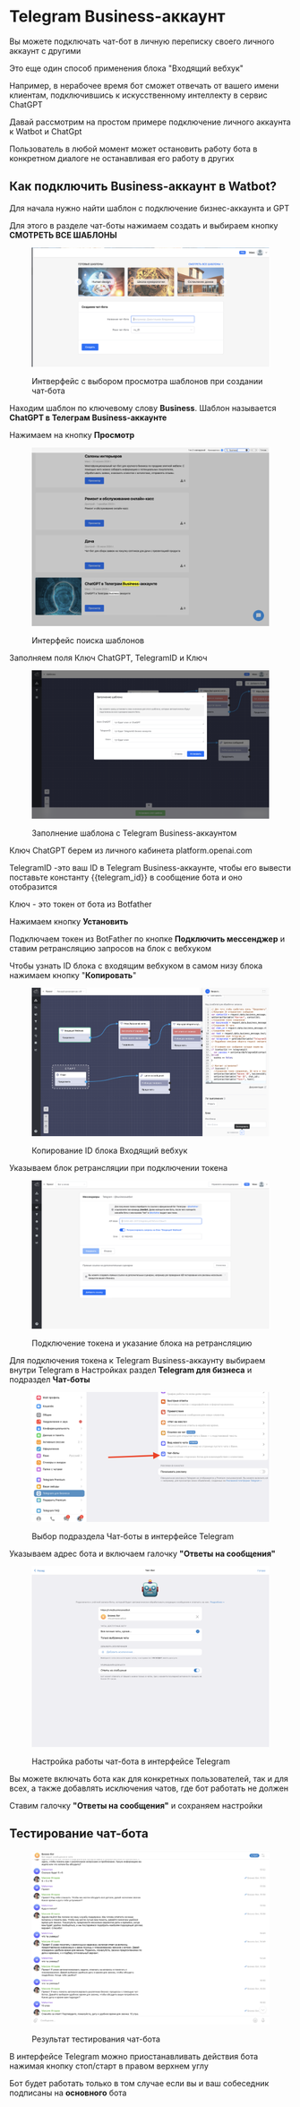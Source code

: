 # Telegram Business-аккаунт

Вы можете подключать чат-бот в личную переписку своего личного аккаунт с другими

Это еще один способ применения блока "Входящий вебхук"

Например, в нерабочее время бот сможет отвечать от вашего имени клиентам, подключившись к искусственному интеллекту в сервис ChatGPT

Давай рассмотрим на простом примере подключение личного аккаунта к Watbot и ChatGpt

Пользователь в любой момент может остановить работу бота в конкретном диалоге не останавливая его работу в других



## Как подключить Business-аккаунт в Watbot?

Для начала нужно найти шаблон с подключение бизнес-аккаунта и GPT

Для этого в разделе чат-боты нажимаем создать и выбираем кнопку **СМОТРЕТЬ ВСЕ ШАБЛОНЫ**

<figure><img src="../../.gitbook/assets/Снимок экрана 2024-07-16 в 16.29.06.png" alt=""><figcaption><p>Интверфейс с выбором просмотра шаблонов при создании чат-бота</p></figcaption></figure>

Находим шаблон по ключевому слову **Business**. Шаблон называется **ChatGPT  в Телеграм Business-аккаунте**

Нажимаем на кнопку **Просмотр**

<figure><img src="../../.gitbook/assets/Снимок экрана 2024-07-16 в 16.32.27.png" alt=""><figcaption><p>Интерфейс поиска шаблонов</p></figcaption></figure>

Заполняем поля Ключ СhatGPT, TelegramID и Ключ

<figure><img src="../../.gitbook/assets/Снимок экрана 2024-07-16 в 16.36.48.png" alt=""><figcaption><p>Заполнение шаблона с Telegram Business-аккаунтом</p></figcaption></figure>

Ключ ChatGPT берем из личного кабинета platform.openai.com

TelegramID -это ваш ID в Telegram Business-аккаунте, чтобы его вывести поставьте константу \{{telegram\_id\}} в сообщение бота и оно отобразится

Ключ - это токен от бота из Botfather

Нажимаем кнопку **Установить**

Подключаем токен из BotFather по кнопке **Подключить мессенджер** и ставим ретрансляцию запросов на блок с вебхуком

Чтобы узнать ID блока с входящим вебхуком в самом низу блока нажимаем кнопку "**Копировать**"

<figure><img src="../../.gitbook/assets/Снимок экрана 2024-07-16 в 16.47.49.png" alt=""><figcaption><p>Копирование ID блока Входящий вебхук</p></figcaption></figure>

Указываем блок ретрансляции при подключении токена

<figure><img src="../../.gitbook/assets/Снимок экрана 2024-07-16 в 16.49.23.png" alt=""><figcaption><p>Подключение токена и указание блока на ретрансляцию</p></figcaption></figure>

Для подключения токена к Telegram Business-аккаунту выбираем внутри Telegram в Настройках раздел **Telegram для бизнеса** и подраздел **Чат-боты**

<figure><img src="../../.gitbook/assets/Снимок экрана 2024-07-16 в 16.53.09.png" alt=""><figcaption><p>Выбор подраздела Чат-боты в интерфейсе Telegram</p></figcaption></figure>

Указываем адрес бота и включаем галочку **"Ответы на сообщения"**

<figure><img src="../../.gitbook/assets/Снимок экрана 2024-07-16 в 16.59.16.png" alt=""><figcaption><p>Настройка работы чат-бота в интерфейсе Telegram</p></figcaption></figure>

Вы можете включать бота как для конкретных пользователей, так и для всех, а также добавлять исключения чатов, где бот работать не должен

Ставим галочку **"Ответы на сообщения"** и сохраняем настройки



## Тестирование чат-бота

<figure><img src="../../.gitbook/assets/Снимок экрана 2024-07-16 в 17.01.27.png" alt=""><figcaption><p>Результат тестирования чат-бота</p></figcaption></figure>

В интерфейсе Telegram можно приостанавливать действия бота нажимая кнопку стоп/старт в правом верхнем углу

Бот будет работать только в том случае если вы и ваш собеседник подписаны на **основного** бота



